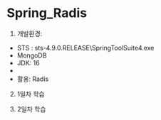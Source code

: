 # Spring_Radis

1. 개발환경:
 - STS : sts-4.9.0.RELEASE\SpringToolSuite4.exe
 - MongoDB
 - JDK: 16
 - 
 - 활용: Radis
2. 1일차 학습



3. 2일차 학습
